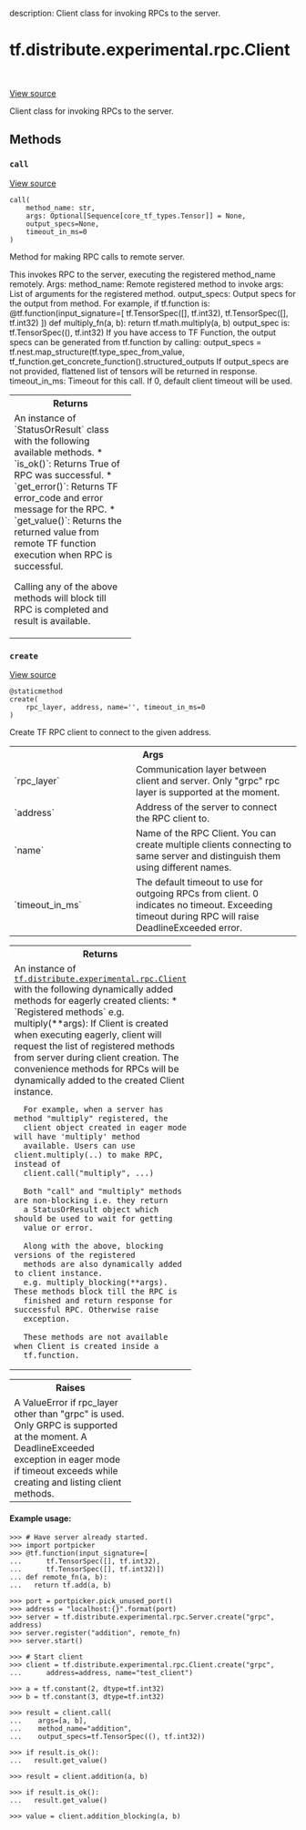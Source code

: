 description: Client class for invoking RPCs to the server.

<div itemscope itemtype="http://developers.google.com/ReferenceObject">
<meta itemprop="name" content="tf.distribute.experimental.rpc.Client" />
<meta itemprop="path" content="Stable" />
<meta itemprop="property" content="call"/>
<meta itemprop="property" content="create"/>
</div>

# tf.distribute.experimental.rpc.Client

<!-- Insert buttons and diff -->

<table class="tfo-notebook-buttons tfo-api nocontent" align="left">

</table>

<a target="_blank" class="external" href="/code/stable/tensorflow/python/distribute/experimental/rpc/rpc_ops.py">View source</a>



Client class for invoking RPCs to the server.

<!-- Placeholder for "Used in" -->


## Methods

<h3 id="call"><code>call</code></h3>

<a target="_blank" class="external" href="/code/stable/tensorflow/python/distribute/experimental/rpc/rpc_ops.py">View source</a>

<pre class="devsite-click-to-copy prettyprint lang-py tfo-signature-link">
<code>call(
    method_name: str,
    args: Optional[Sequence[core_tf_types.Tensor]] = None,
    output_specs=None,
    timeout_in_ms=0
)
</code></pre>

Method for making RPC calls to remote server.

This invokes RPC to the server, executing the registered method_name
remotely.
Args:
  method_name: Remote registered method to invoke
  args: List of arguments for the registered method.
  output_specs: Output specs for the output from method.
     For example, if tf.function is: @tf.function(input_signature=[
       tf.TensorSpec([], tf.int32), tf.TensorSpec([], tf.int32) ])
      def multiply_fn(a, b): return tf.math.multiply(a, b)
    output_spec is: tf.TensorSpec((), tf.int32)  If you have access to TF
      Function, the output specs can be generated
   from tf.function by calling: output_specs =
     tf.nest.map_structure(tf.type_spec_from_value,
     tf_function.get_concrete_function().structured_outputs  If output_specs
     are not provided, flattened list of tensors will be returned in
     response.
  timeout_in_ms: Timeout for this call. If 0, default client timeout will be
    used.

<!-- Tabular view -->
 <table class="responsive fixed orange">
<colgroup><col width="214px"><col></colgroup>
<tr><th colspan="2">Returns</th></tr>
<tr class="alt">
<td colspan="2">
An instance of `StatusOrResult` class with the following available
methods.
  * `is_ok()`:
      Returns True of RPC was successful.
  * `get_error()`:
      Returns TF error_code and error message for the RPC.
  * `get_value()`:
      Returns the returned value from remote TF function execution
      when RPC is successful.

Calling any of the above methods will block till RPC is completed and
result is available.
</td>
</tr>

</table>



<h3 id="create"><code>create</code></h3>

<a target="_blank" class="external" href="/code/stable/tensorflow/python/distribute/experimental/rpc/rpc_ops.py">View source</a>

<pre class="devsite-click-to-copy prettyprint lang-py tfo-signature-link">
<code>@staticmethod</code>
<code>create(
    rpc_layer, address, name=&#x27;&#x27;, timeout_in_ms=0
)
</code></pre>

Create TF RPC client to connect to the given address.


<!-- Tabular view -->
 <table class="responsive fixed orange">
<colgroup><col width="214px"><col></colgroup>
<tr><th colspan="2">Args</th></tr>

<tr>
<td>
`rpc_layer`
</td>
<td>
Communication layer between client and server. Only "grpc" rpc
layer is supported at the moment.
</td>
</tr><tr>
<td>
`address`
</td>
<td>
Address of the server to connect the RPC client to.
</td>
</tr><tr>
<td>
`name`
</td>
<td>
Name of the RPC Client. You can create multiple clients connecting
to same server and distinguish them using different names.
</td>
</tr><tr>
<td>
`timeout_in_ms`
</td>
<td>
The default timeout to use for outgoing RPCs from client. 0
indicates no timeout. Exceeding timeout during RPC will raise
DeadlineExceeded error.
</td>
</tr>
</table>



<!-- Tabular view -->
 <table class="responsive fixed orange">
<colgroup><col width="214px"><col></colgroup>
<tr><th colspan="2">Returns</th></tr>
<tr class="alt">
<td colspan="2">
An instance of <a href="../../../../tf/distribute/experimental/rpc/Client.md"><code>tf.distribute.experimental.rpc.Client</code></a> with the following
dynamically added methods for eagerly created clients:
  * `Registered methods` e.g. multiply(**args):
      If Client is created when executing eagerly, client will request the
      list of registered methods from server during client creation.
      The convenience methods for RPCs will be dynamically added to the
      created Client instance.

      For example, when a server has method "multiply" registered, the
      client object created in eager mode will have 'multiply' method
      available. Users can use client.multiply(..) to make RPC, instead of
      client.call("multiply", ...)

      Both "call" and "multiply" methods are non-blocking i.e. they return
      a StatusOrResult object which should be used to wait for getting
      value or error.

      Along with the above, blocking versions of the registered
      methods are also dynamically added to client instance.
      e.g. multiply_blocking(**args). These methods block till the RPC is
      finished and return response for successful RPC. Otherwise raise
      exception.

      These methods are not available when Client is created inside a
      tf.function.
</td>
</tr>

</table>



<!-- Tabular view -->
 <table class="responsive fixed orange">
<colgroup><col width="214px"><col></colgroup>
<tr><th colspan="2">Raises</th></tr>
<tr class="alt">
<td colspan="2">
A ValueError if rpc_layer other than "grpc" is used. Only GRPC
  is supported at the moment.
A DeadlineExceeded exception in eager mode if timeout exceeds while
  creating and listing client methods.
</td>
</tr>

</table>



#### Example usage:

```
>>> # Have server already started.
>>> import portpicker
>>> @tf.function(input_signature=[
...      tf.TensorSpec([], tf.int32),
...      tf.TensorSpec([], tf.int32)])
... def remote_fn(a, b):
...   return tf.add(a, b)
```

```
>>> port = portpicker.pick_unused_port()
>>> address = "localhost:{}".format(port)
>>> server = tf.distribute.experimental.rpc.Server.create("grpc", address)
>>> server.register("addition", remote_fn)
>>> server.start()
```

```
>>> # Start client
>>> client = tf.distribute.experimental.rpc.Client.create("grpc",
...      address=address, name="test_client")
```

```
>>> a = tf.constant(2, dtype=tf.int32)
>>> b = tf.constant(3, dtype=tf.int32)
```

```
>>> result = client.call(
...    args=[a, b],
...    method_name="addition",
...    output_specs=tf.TensorSpec((), tf.int32))
```

```
>>> if result.is_ok():
...   result.get_value()
```

```
>>> result = client.addition(a, b)
```

```
>>> if result.is_ok():
...   result.get_value()
```

```
>>> value = client.addition_blocking(a, b)
```




